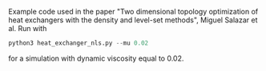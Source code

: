 Example code used in the paper "Two dimensional topology optimization of heat exchangers with the density and level-set methods", Miguel Salazar et al.
Run with
```python
python3 heat_exchanger_nls.py --mu 0.02
```
for a simulation with dynamic viscosity equal to 0.02.
